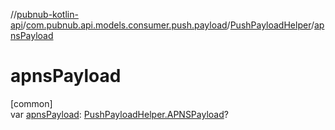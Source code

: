 //[pubnub-kotlin-api](../../../index.md)/[com.pubnub.api.models.consumer.push.payload](../index.md)/[PushPayloadHelper](index.md)/[apnsPayload](apns-payload.md)

# apnsPayload

[common]\
var [apnsPayload](apns-payload.md): [PushPayloadHelper.APNSPayload](-a-p-n-s-payload/index.md)?
